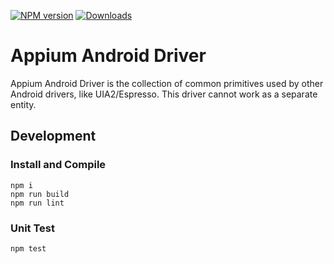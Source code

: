 [![NPM version](http://img.shields.io/npm/v/appium-android-driver.svg)](https://npmjs.org/package/appium-android-driver)
[![Downloads](http://img.shields.io/npm/dm/appium-android-driver.svg)](https://npmjs.org/package/appium-android-driver)

# Appium Android Driver

Appium Android Driver is the collection of common primitives used by other Android drivers, like UIA2/Espresso. This driver cannot work as a separate entity.

## Development

### Install and Compile

```
npm i
npm run build
npm run lint
```

### Unit Test

```
npm test
```
